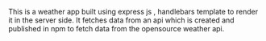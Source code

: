 This is a weather app built using express js , handlebars template to render it in the server side.
It fetches data from an api which is created and published in npm to fetch data from the opensource weather api.